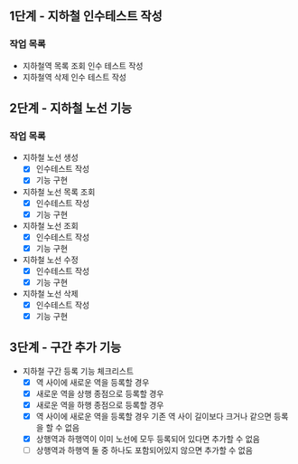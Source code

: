 ## 1단계 - 지하철 인수테스트 작성

### 작업 목록

* 지하철역 목록 조회 인수 테스트 작성
* 지하철역 삭제 인수 테스트 작성

## 2단계 - 지하철 노선 기능

### 작업 목록

* 지하철 노선 생성
  * [X] 인수테스트 작성
  * [X] 기능 구현
* 지하철 노선 목록 조회
  * [X] 인수테스트 작성 
  * [X] 기능 구현
* 지하철 노선 조회
  * [X] 인수테스트 작성
  * [X] 기능 구현
* 지하철 노선 수정
  * [X] 인수테스트 작성
  * [X] 기능 구현
* 지하철 노선 삭제
  * [X] 인수테스트 작성
  * [X] 기능 구현

## 3단계 - 구간 추가 기능

* 지하철 구간 등록 기능 체크리스트
  * [X] 역 사이에 새로운 역을 등록할 경우
  * [X] 새로운 역을 상행 종점으로 등록할 경우
  * [X] 새로운 역을 하행 종점으로 등록할 경우
  * [X] 역 사이에 새로운 역을 등록할 경우 기존 역 사이 길이보다 크거나 같으면 등록을 할 수 없음
  * [X] 상행역과 하행역이 이미 노선에 모두 등록되어 있다면 추가할 수 없음
  * [ ] 상행역과 하행역 둘 중 하나도 포함되어있지 않으면 추가할 수 없음
